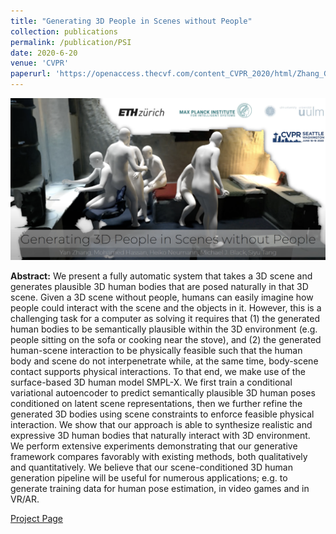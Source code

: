 ```yaml
---
title: "Generating 3D People in Scenes without People"
collection: publications
permalink: /publication/PSI
date: 2020-6-20
venue: 'CVPR'
paperurl: 'https://openaccess.thecvf.com/content_CVPR_2020/html/Zhang_Generating_3D_People_in_Scenes_Without_People_CVPR_2020_paper.html'
---
```

![alt text](../images/PSI-teaser.png)<!-- .element height="20%" width="20%" -->

__Abstract:__ 
We present a fully automatic system that takes a 3D scene and generates plausible 3D human bodies that are posed naturally in that 3D scene. Given a 3D scene without people, humans can easily imagine how people could interact with the scene and the objects in it. However, this is a challenging task for a computer as solving it requires that (1) the generated human bodies to be semantically plausible within the 3D environment (e.g. people sitting on the sofa or cooking near the stove), and (2) the generated human-scene interaction to be physically feasible such that the human body and scene do not interpenetrate while, at the same time, body-scene contact supports physical interactions. To that end, we make use of the surface-based 3D human model SMPL-X. We first train a conditional variational autoencoder to predict semantically plausible 3D human poses conditioned on latent scene representations, then we further refine the generated 3D bodies using scene constraints to enforce feasible physical interaction. We show that our approach is able to synthesize realistic and expressive 3D human bodies that naturally interact with 3D environment. We perform extensive experiments demonstrating that our generative framework compares favorably with existing methods, both qualitatively and quantitatively. We believe that our scene-conditioned 3D human generation pipeline will be useful for numerous applications; e.g. to generate training data for human pose estimation, in video games and in VR/AR. 

[Project Page](https://ps.is.mpg.de/publications/smpl-x-conditional-vae-prox-scene-constraints)



